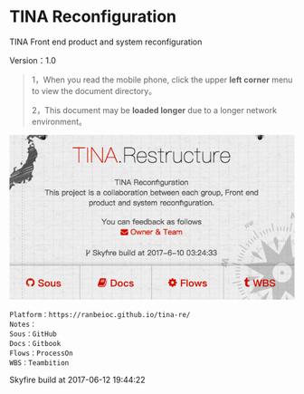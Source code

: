 # TINA Reconfiguration

TINA Front end product and system reconfiguration

Version：1.0

> 1，When you read the mobile phone, click the upper **left corner** menu to view the document directory。
>
> 2，This document may be **loaded longer** due to a longer network environment。

![](/assets/Snip20170612_29.png)

```
Platform：https://ranbeioc.github.io/tina-re/
Notes：
Sous：GitHub
Docs：Gitbook
Flows：ProcessOn
WBS：Teambition
```

Skyfire build at 2017-06-12 19:44:22

